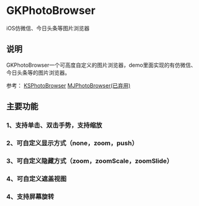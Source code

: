 # GKPhotoBrowser
iOS仿微信、今日头条等图片浏览器

## 说明
GKPhotoBrowser一个可高度自定义的图片浏览器，demo里面实现的有仿微信、今日头条等的图片浏览器。

参考：
    [KSPhotoBrowser](https://github.com/skx926/KSPhotoBrowser)
    [MJPhotoBrowser(已弃用)](https://github.com/Sunnyyoung/MJPhotoBrowser)

## 主要功能
### 1、支持单击、双击手势，支持缩放
### 2、可自定义显示方式（none，zoom，push）
### 3、可自定义隐藏方式（zoom，zoomScale，zoomSlide）
### 4、可自定义遮盖视图
### 4、支持屏幕旋转
